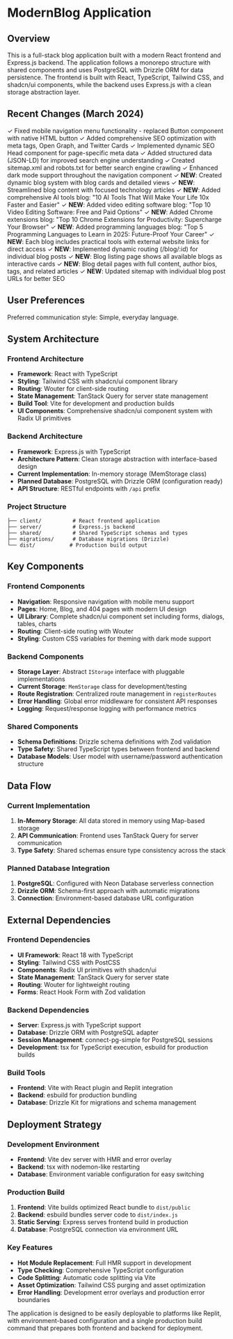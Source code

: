 # ModernBlog Application

## Overview

This is a full-stack blog application built with a modern React frontend and Express.js backend. The application follows a monorepo structure with shared components and uses PostgreSQL with Drizzle ORM for data persistence. The frontend is built with React, TypeScript, Tailwind CSS, and shadcn/ui components, while the backend uses Express.js with a clean storage abstraction layer.

## Recent Changes (March 2024)

✓ Fixed mobile navigation menu functionality - replaced Button component with native HTML button
✓ Added comprehensive SEO optimization with meta tags, Open Graph, and Twitter Cards
✓ Implemented dynamic SEO Head component for page-specific meta data
✓ Added structured data (JSON-LD) for improved search engine understanding
✓ Created sitemap.xml and robots.txt for better search engine crawling
✓ Enhanced dark mode support throughout the navigation component
✓ **NEW**: Created dynamic blog system with blog cards and detailed views
✓ **NEW**: Streamlined blog content with focused technology articles
✓ **NEW**: Added comprehensive AI tools blog: "10 AI Tools That Will Make Your Life 10x Faster and Easier"
✓ **NEW**: Added video editing software blog: "Top 10 Video Editing Software: Free and Paid Options"
✓ **NEW**: Added Chrome extensions blog: "Top 10 Chrome Extensions for Productivity: Supercharge Your Browser"
✓ **NEW**: Added programming languages blog: "Top 5 Programming Languages to Learn in 2025: Future-Proof Your Career"
✓ **NEW**: Each blog includes practical tools with external website links for direct access
✓ **NEW**: Implemented dynamic routing (/blog/:id) for individual blog posts
✓ **NEW**: Blog listing page shows all available blogs as interactive cards
✓ **NEW**: Blog detail pages with full content, author bios, tags, and related articles
✓ **NEW**: Updated sitemap with individual blog post URLs for better SEO

## User Preferences

Preferred communication style: Simple, everyday language.

## System Architecture

### Frontend Architecture
- **Framework**: React with TypeScript
- **Styling**: Tailwind CSS with shadcn/ui component library
- **Routing**: Wouter for client-side routing
- **State Management**: TanStack Query for server state management
- **Build Tool**: Vite for development and production builds
- **UI Components**: Comprehensive shadcn/ui component system with Radix UI primitives

### Backend Architecture
- **Framework**: Express.js with TypeScript
- **Architecture Pattern**: Clean storage abstraction with interface-based design
- **Current Implementation**: In-memory storage (MemStorage class)
- **Planned Database**: PostgreSQL with Drizzle ORM (configuration ready)
- **API Structure**: RESTful endpoints with `/api` prefix

### Project Structure
```
├── client/          # React frontend application
├── server/          # Express.js backend
├── shared/          # Shared TypeScript schemas and types
├── migrations/      # Database migrations (Drizzle)
└── dist/           # Production build output
```

## Key Components

### Frontend Components
- **Navigation**: Responsive navigation with mobile menu support
- **Pages**: Home, Blog, and 404 pages with modern UI design
- **UI Library**: Complete shadcn/ui component set including forms, dialogs, tables, charts
- **Routing**: Client-side routing with Wouter
- **Styling**: Custom CSS variables for theming with dark mode support

### Backend Components
- **Storage Layer**: Abstract `IStorage` interface with pluggable implementations
- **Current Storage**: `MemStorage` class for development/testing
- **Route Registration**: Centralized route management in `registerRoutes`
- **Error Handling**: Global error middleware for consistent API responses
- **Logging**: Request/response logging with performance metrics

### Shared Components
- **Schema Definitions**: Drizzle schema definitions with Zod validation
- **Type Safety**: Shared TypeScript types between frontend and backend
- **Database Models**: User model with username/password authentication structure

## Data Flow

### Current Implementation
1. **In-Memory Storage**: All data stored in memory using Map-based storage
2. **API Communication**: Frontend uses TanStack Query for server communication
3. **Type Safety**: Shared schemas ensure type consistency across the stack

### Planned Database Integration
1. **PostgreSQL**: Configured with Neon Database serverless connection
2. **Drizzle ORM**: Schema-first approach with automatic migrations
3. **Connection**: Environment-based database URL configuration

## External Dependencies

### Frontend Dependencies
- **UI Framework**: React 18 with TypeScript
- **Styling**: Tailwind CSS with PostCSS
- **Components**: Radix UI primitives with shadcn/ui
- **State Management**: TanStack Query for server state
- **Routing**: Wouter for lightweight routing
- **Forms**: React Hook Form with Zod validation

### Backend Dependencies
- **Server**: Express.js with TypeScript support
- **Database**: Drizzle ORM with PostgreSQL adapter
- **Session Management**: connect-pg-simple for PostgreSQL sessions
- **Development**: tsx for TypeScript execution, esbuild for production builds

### Build Tools
- **Frontend**: Vite with React plugin and Replit integration
- **Backend**: esbuild for production bundling
- **Database**: Drizzle Kit for migrations and schema management

## Deployment Strategy

### Development Environment
- **Frontend**: Vite dev server with HMR and error overlay
- **Backend**: tsx with nodemon-like restarting
- **Database**: Environment variable configuration for easy switching

### Production Build
1. **Frontend**: Vite builds optimized React bundle to `dist/public`
2. **Backend**: esbuild bundles server code to `dist/index.js`
3. **Static Serving**: Express serves frontend build in production
4. **Database**: PostgreSQL connection via environment URL

### Key Features
- **Hot Module Replacement**: Full HMR support in development
- **Type Checking**: Comprehensive TypeScript configuration
- **Code Splitting**: Automatic code splitting via Vite
- **Asset Optimization**: Tailwind CSS purging and asset optimization
- **Error Handling**: Development error overlays and production error boundaries

The application is designed to be easily deployable to platforms like Replit, with environment-based configuration and a single production build command that prepares both frontend and backend for deployment.